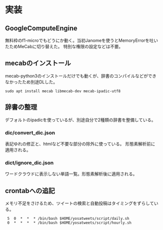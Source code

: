 # 実装
## GoogleComputeEngine
無料枠のf1-microでもどうにか動く。当初Janomeを使うとMemoryErrorを吐いたためMeCabに切り替えた。
特別な権限の設定などは不要。

## mecabのインストール
mecab-python3のインストールだけでも動くが、辞書のコンパイルなどができなかったため別途DLした。
```
sudo apt install mecab libmecab-dev mecab-ipadic-utf8
```

## 辞書の整理
デフォルトのipadicを使っているが、別途自分で2種類の辞書を整備している。

### dic/convert_dic.json
表記ゆれの修正と、htmlなど不要な部分の除外に使っている。
形態素解析前に適用される。

### dict/ignore_dic.json
ワードクラウドに表示しない単語一覧。形態素解析後に適用される。

## crontabへの追記
メモリ不足をさけるため、ツイートの検索と自動投稿はタイミングをずらしている。
```
 5  0  *  *  * /bin/bash $HOME/yosatweets/script/daily.sh
 0  *  *  *  * /bin/bash $HOME/yosatweets/script/hourly.sh
```
